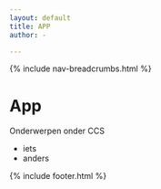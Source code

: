 ```yaml
---
layout: default
title: APP
author: -

---
```


{% include nav-breadcrumbs.html %}


# App
Onderwerpen onder CCS
* iets
* anders

{% include footer.html %}
